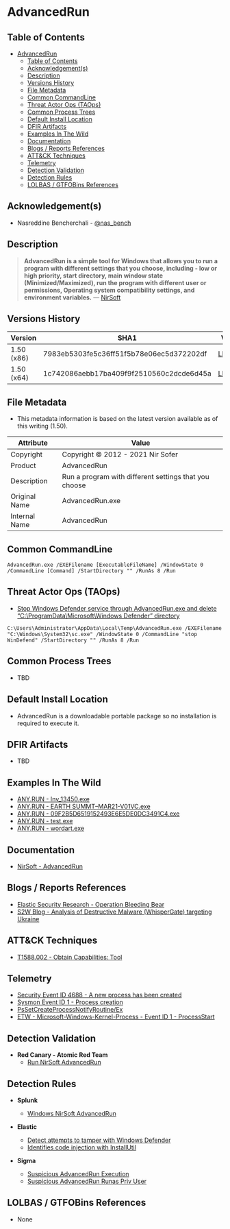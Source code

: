# AdvancedRun

## Table of Contents

- [AdvancedRun](#advancedrun)
  - [Table of Contents](#table-of-contents)
  - [Acknowledgement(s)](#acknowledgements)
  - [Description](#description)
  - [Versions History](#versions-history)
  - [File Metadata](#file-metadata)
  - [Common CommandLine](#common-commandline)
  - [Threat Actor Ops (TAOps)](#threat-actor-ops-taops)
  - [Common Process Trees](#common-process-trees)
  - [Default Install Location](#default-install-location)
  - [DFIR Artifacts](#dfir-artifacts)
  - [Examples In The Wild](#examples-in-the-wild)
  - [Documentation](#documentation)
  - [Blogs / Reports References](#blogs--reports-references)
  - [ATT&CK Techniques](#attck-techniques)
  - [Telemetry](#telemetry)
  - [Detection Validation](#detection-validation)
  - [Detection Rules](#detection-rules)
  - [LOLBAS / GTFOBins References](#lolbas--gtfobins-references)

## Acknowledgement(s)

- Nasreddine Bencherchali - [@nas_bench](https://twitter.com/nas_bench)

## Description

> **AdvancedRun is a simple tool for Windows that allows you to run a program with different settings that you choose, including - low or high priority, start directory, main window state (Minimized/Maximized), run the program with different user or permissions, Operating system compatibility settings, and environment variables.** — [NirSoft](https://www.nirsoft.net/utils/advanced_run.html)

## Versions History

| Version | SHA1                                     | VT                                                                                                                   |
|---------|------------------------------------------|----------------------------------------------------------------------------------------------------------------------|
| 1.50 (x86) | 7983eb5303fe5c36ff51f5b78e06ec5d372202df | [LINK](https://www.virustotal.com/gui/file/8ef8957a60bc02849e0cde21278c7432f4782e27559ceece306fef2cda70cee8) |
| 1.50 (x64) | 1c742086aebb17ba409f9f2510560c2dcde6d45a | [LINK](https://www.virustotal.com/gui/file/d2b72b003c278fbecf32daedeb9b3cf88746e9ed33b8739f4fd96efab494f244) |

## File Metadata

- This metadata information is based on the latest version available as of this writing (1.50).

| Attribute     | Value |
|---------------|-------|
| Copyright     | Copyright © 2012 - 2021 Nir Sofer |
| Product       | AdvancedRun |
| Description   | Run a program with different settings that you choose |
| Original Name | AdvancedRun.exe     |
| Internal Name | AdvancedRun |

## Common CommandLine

```batch
AdvancedRun.exe /EXEFilename [ExecutableFileName] /WindowState 0 /CommandLine [Command] /StartDirectory "" /RunAs 8 /Run
```

## Threat Actor Ops (TAOps)

- [Stop Windows Defender service through AdvancedRun.exe and delete “C:\ProgramData\Microsoft\Windows Defender” directory](https://medium.com/s2wblog/analysis-of-destructive-malware-whispergate-targeting-ukraine-9d5d158f19f3)

```batch
C:\Users\Administrator\AppData\Local\Temp\AdvancedRun.exe /EXEFilename "C:\Windows\System32\sc.exe" /WindowState 0 /CommandLine "stop WinDefend" /StartDirectory "" /RunAs 8 /Run
```

## Common Process Trees

- TBD

## Default Install Location

- AdvancedRun is a downloadable portable package so no installation is required to execute it.

## DFIR Artifacts

- TBD

## Examples In The Wild

- [ANY.RUN - Inv_13450.exe](https://app.any.run/tasks/6548ae0f-f01d-477f-a3f5-9422521f90b5)
- [ANY.RUN - EARTH SUMMT–MAR21-V01VC.exe](https://app.any.run/tasks/88e83328-96c2-432d-9ca5-edd8901b7754)
- [ANY.RUN - 09F2B5D6519152493E6E5DE0DC3491C4.exe](https://app.any.run/tasks/ec45350a-61ac-43d1-9492-c10513ad6468)
- [ANY.RUN - test.exe](https://app.any.run/tasks/7872323f-7541-45cf-bfdb-b674ed10ac13)
- [ANY.RUN - wordart.exe](https://app.any.run/tasks/808dd74a-3b64-4dad-9cf4-7315e2477e05)

## Documentation

- [NirSoft - AdvancedRun](https://www.nirsoft.net/utils/advanced_run.html)

## Blogs / Reports References

- [Elastic Security Research  - Operation Bleeding Bear](https://elastic.github.io/security-research/malware/2022/01/01.operation-bleeding-bear/article/)
- [S2W Blog - Analysis of Destructive Malware (WhisperGate) targeting Ukraine](https://medium.com/s2wblog/analysis-of-destructive-malware-whispergate-targeting-ukraine-9d5d158f19f3)

## ATT&CK Techniques

- [T1588.002 - Obtain Capabilities: Tool](https://attack.mitre.org/techniques/T1588/002/)

## Telemetry

- [Security Event ID 4688 - A new process has been created](https://www.ultimatewindowssecurity.com/securitylog/encyclopedia/event.aspx?eventID=4688)
- [Sysmon Event ID 1 - Process creation](https://www.ultimatewindowssecurity.com/securitylog/encyclopedia/event.aspx?eventid=90001)
- [PsSetCreateProcessNotifyRoutine/Ex](https://docs.microsoft.com/en-us/windows-hardware/drivers/ddi/ntddk/nf-ntddk-pssetcreateprocessnotifyroutineex)
- [ETW - Microsoft-Windows-Kernel-Process - Event ID 1 - ProcessStart](https://github.com/nasbench/EVTX-ETW-Resources)

## Detection Validation

- **Red Canary - Atomic Red Team**
  - [Run NirSoft AdvancedRun](https://github.com/redcanaryco/atomic-red-team/blob/master/atomics/T1588.002/T1588.002.md)

## Detection Rules

- **Splunk**
  - [Windows NirSoft AdvancedRun](https://research.splunk.com/endpoint/windows_nirsoft_advancedrun/)

- **Elastic**
  - [Detect attempts to tamper with Windows Defender](https://elastic.github.io/security-research/malware/2022/01/01.operation-bleeding-bear/article/)
  - [Identifies code injection with InstallUtil](https://elastic.github.io/security-research/malware/2022/01/01.operation-bleeding-bear/article/)

- **Sigma** 
  - [Suspicious AdvancedRun Execution](https://github.com/SigmaHQ/sigma/blob/master/rules/windows/process_creation/win_susp_advancedrun.yml)
  - [Suspicious AdvancedRun Runas Priv User](https://github.com/SigmaHQ/sigma/blob/master/rules/windows/process_creation/win_susp_advancedrun_priv_user.yml)

## LOLBAS / GTFOBins References

- None
